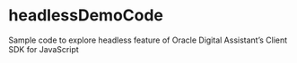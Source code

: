 # headlessDemoCode

Sample code to explore headless feature of Oracle Digital Assistant’s Client SDK for JavaScript
